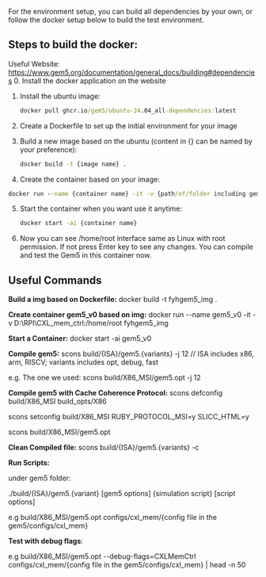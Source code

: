 For the environment setup, you can build all dependencies by your own, or follow the docker setup below to build the test environment.

## Steps to build the docker:

Useful Website: https://www.gem5.org/documentation/general_docs/building#dependencies
0. Install the docker application on the website

1. Install the ubuntu image:

   ```cmd
   docker pull ghcr.io/gem5/ubuntu-24.04_all-dependencies:latest
   ```

2. Create a Dockerfile to set up the initial environment for your image

3. Build a new image based on the ubuntu (content in {} can be named by your preference):

   ```cmd
   docker build -t {image name} .
   ```

4.  Create the container based on your image:

   ```cmd
   docker run --name {container name} -it -v {path/of/folder including gem5}:/home/root {image name}
   ```

5. Start the container when you want use it anytime:

   ```cmd
   docker start -ai {container name}
   ```

6. Now you can see /home/root interface same as Linux with root permission. If not press Enter key to see any changes. You can compile and test the Gem5 in this container now.  

## Useful Commands 

**Build a img based on Dockerfile:**
docker build -t fyhgem5_img .

**Create container gem5_v0 based on img:**
docker run --name gem5_v0 -it -v D:\RPI\CXL_mem_ctrl\:/home/root fyhgem5_img

**Start a Container:**
docker start -ai gem5_v0

**Compile gem5:**
scons build/{ISA}/gem5.{variants} -j 12    // ISA includes x86, arm, RISCV;      variants includes opt, debug, fast

e.g. The one we used: scons build/X86_MSI/gem5.opt -j 12

**Compile gem5 with Cache Coherence Protocol:**
scons defconfig build/X86_MSI build_opts/X86

scons setconfig build/X86_MSI RUBY_PROTOCOL_MSI=y SLICC_HTML=y

scons build/X86_MSI/gem5.opt

**Clean Compiled file:**
scons build/{ISA}/gem5.{variants} -c

**Run Scripts:**

under gem5 folder:

./build/{ISA}/gem5.{variant} [gem5 options] {simulation script} [script options]

e.g build/X86_MSI/gem5.opt configs/cxl_mem/{config file in the gem5/configs/cxl_mem}

**Test with debug flags**:

e.g build/X86_MSI/gem5.opt --debug-flags=CXLMemCtrl configs/cxl_mem/{config file in the gem5/configs/cxl_mem} | head -n 50

